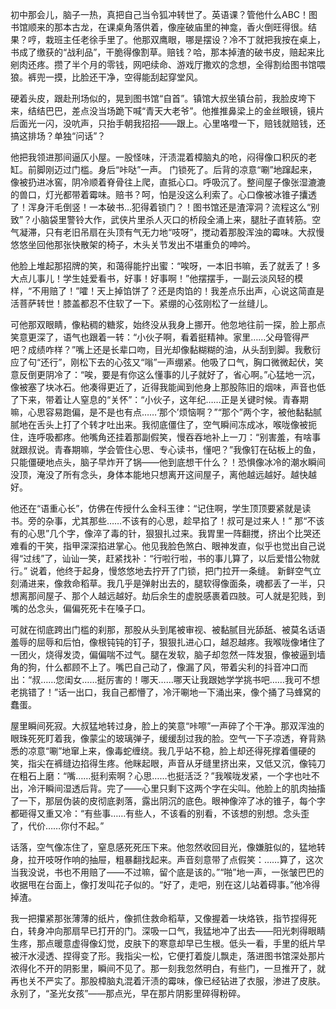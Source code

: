 初中那会儿，脑子一热，真把自己当令狐冲转世了。英语课？管他什么ABC！图书馆顺来的那本古龙，在课桌角落供着，像座破庙里的神龛，香火倒旺得很。结果？哼，栽班主任老徐手里了。他那双鹰眼，哪是摆设？冷不丁就把我按在桌上，书成了缴获的“战利品”，干脆得像割草。赔钱？哈，那本掉渣的破书皮，赔起来比剜肉还疼。攒了半个月的零钱，网吧续命、游戏厅撒欢的念想，全得割给图书馆喂狼。裤兜一摸，比脸还干净，空得能刮起穿堂风。

硬着头皮，跟赴刑场似的，晃到图书馆“自首”。镇馆大叔坐镇台前，我脸皮垮下来，结结巴巴，差点没当场跪下喊“青天大老爷”。他推推鼻梁上的金丝眼镜，镜片后面光一闪，没吭声，只抬手朝我招招——跟上。心里咯噔一下，赔钱就赔钱，还搞这排场？单独“问话”？

他把我领进那间逼仄小屋。一股怪味，汗渍混着樟脑丸的呛，闷得像口积灰的老缸。前脚刚迈过门槛。身后“咔哒”一声。
门锁死了。后背的凉意“唰”地蹿起来，像被扔进冰窖，阴冷顺着脊骨往上爬，直抵心口。呼吸沉了。整间屋子像张湿漉漉的兽口，灯光都带着霉味。赔书？呵，怕是没这么利索了。心口像被冰锥子攮透了！浑身汗毛倒竖！一本破书…犯得着锁门？！图书馆还是渣滓洞？流程这么“别致”？小脑袋里警铃大作，武侠片里杀人灭口的桥段全涌上来，腿肚子直转筋。空气凝滞，只有老旧吊扇在头顶有气无力地“吱呀”，搅动着那股浑浊的霉味。大叔慢悠悠坐回他那张快散架的椅子，木头关节发出不堪重负的呻吟。

他脸上堆起那招牌的笑，和蔼得能拧出蜜：“唉呀，一本旧书嘛，丢了就丢了！多大点儿事儿！学生娃爱看书，好事！好事啊！”他摆摆手，一副云淡风轻的模样，“不用赔了！”嚯！天上掉馅饼了？还是肉馅的！我差点乐出声，心说这简直是活菩萨转世！膝盖都忍不住软了一下。紧绷的心弦刚松了一丝缝儿。

可他那双眼睛，像粘稠的糖浆，始终没从我身上挪开。他忽地往前一探，脸上那点笑意更深了，语气也跟着一转：“小伙子啊，看着挺精神。家里……父母管得严吧？成绩咋样？”嘴上还是长辈口吻，目光却像黏糊糊的油，从头刮到脚。我敷衍应了句“还行”，刚松下去的心弦又“嗡”一声绷紧。他吸了口气，胸口微微起伏，笑意反倒更阴冷了：“唉，要是有你这么懂事的儿子就好了，省心啊。”心猛地一沉，像被塞了块冰石。他凑得更近了，近得我能闻到他身上那股陈旧的烟味，声音也低了下来，带着让人窒息的“关怀”：“小伙子，这年纪……正是关键时候。青春期嘛，心思容易跑偏，是不是也有点……‘那个’烦恼啊？”“那个”两个字，被他黏黏腻腻地在舌头上打了个转才吐出来。我彻底僵住了，空气瞬间冻成冰，喉咙像被扼住，连呼吸都疼。他嘴角还挂着那副假笑，慢吞吞地补上一刀：“别害羞，有啥事就跟叔说。青春期嘛，学会管住心思、专心读书，懂吧？”我像钉在砧板上的鱼，只能僵硬地点头，脑子早炸开了锅——他到底想干什么？！恐惧像冰冷的潮水瞬间没顶，淹没了所有念头，身体本能地只想离开这间屋子，离他越远越好。越快越好。

他还在“语重心长”，仿佛在传授什么金科玉律：“记住啊，学生顶顶要紧就是读书。旁的杂事，尤其那些……不该有的心思，趁早掐了！叔可是过来人！” 那“不该有的心思”几个字，像淬了毒的针，狠狠扎过来。我胃里一阵翻搅，挤出个比哭还难看的干笑，指甲深深掐进掌心。他见我脸色煞白、眼神发直，似乎也觉出自己说得“过线”了，讪讪一笑，赶紧找补：“行啦行啦，书的事儿算了，以后爱惜公物就行。” 说着，他终于起身，慢悠悠地去拧开了门锁，把门拉开一条缝。 新鲜空气立刻涌进来，像救命稻草。我几乎是弹射出去的，腿软得像面条，魂都丢了一半，只想离那间屋子、那个人越远越好。劫后余生的虚脱感裹着四肢。可人就是犯贱，到嘴的怂念头，偏偏死死卡在嗓子口。

可就在彻底跨出门槛的刹那，那股从头到尾被审视、被黏腻目光舔舐、被莫名话语羞辱的屈辱和后怕，像根钝钝的钉子，狠狠扎进心口，越忍越疼。我喉咙像堵住了一团火，烧得发烫，偏偏喘不过气。腿在发软，脑子却忽然一阵发狠，像被逼到墙角的狗，什么都顾不上了。嘴巴自己动了，像漏了风，带着尖利的抖音冲口而出：“叔……您闺女……挺厉害的！哪天……哪天让我跟她学学挑书吧……我可不想老挑错了！”话一出口，我自己都懵了，冷汗唰地一下涌出来，像个捅了马蜂窝的蠢蛋。

屋里瞬间死寂。大叔猛地转过身，脸上的笑意“咔嚓”一声碎了个干净。那双浑浊的眼珠死死盯着我，像蒙尘的玻璃弹子，缓缓刮过我的脸。空气一下子凉透，脊背熟悉的凉意“唰”地窜上来，像毒蛇缠绕。我几乎站不稳，脸上却还得死撑着僵硬的笑，指尖在裤缝边掐得生疼。他眯起眼，声音从牙缝里挤出来，又低又沉，像钝刀在粗石上磨：“嘴……挺利索啊？心思……也挺活泛？”我喉咙发紧，一个字也吐不出，冷汗瞬间湿透后背。完了——心里只剩下这两个字在尖叫。他脸上的肌肉抽搐了一下，那层伪装的皮彻底剥落，露出阴沉的底色。眼神像淬了冰的锥子，每个字都砸得又重又冷：“有些事……有些人，不该看的别看，不该想的别想。念头歪了，代价……你付不起。”

话落，空气像冻住了，窒息感死死压下来。他忽然收回目光，像嫌脏似的，猛地转身，拉开吱呀作响的抽屉，粗暴翻找起来。声音刻意带了点假笑：……算了，这次当我没说，书也不用赔了——不过嘛，留个底是该的。”“啪”地一声，一张皱巴巴的收据甩在台面上，像打发叫花子似的。“好了，走吧，别在这儿站着碍事。”他冷得掉渣。

我一把攥紧那张薄薄的纸片，像抓住救命稻草，又像握着一块烙铁，指节捏得死白，转身冲向那扇早已打开的门。深吸一口气，我猛地冲了出去——阳光刺得眼睛生疼，那点暖意虚得像幻觉，皮肤下的寒意却早已生根。低头一看，手里的纸片早被汗水浸透、捏得变了形。我指尖一松，它便打着旋儿飘走，落进图书馆深处那片浓得化不开的阴影里，瞬间不见了。那一刻我忽然明白，有些门，一旦推开了，就再也关不严实了。那股樟脑丸混着汗渍的霉味，像已经钻进了衣服，渗进了皮肤。永别了，“圣光女孩”——那点光，早在那片阴影里碎得粉碎。